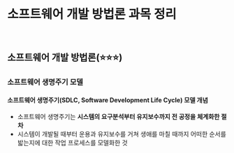 
# 소프트웨어 개발 방법론 과목 정리


<br>


## 소프트웨어 개발 방법론(:star::star::star:)

### 소프트웨어 생명주기 모델

#### 소프트웨어 생명주기(SDLC, Software Development Life Cycle) 모델 개념
- 소프트웨어 생명주기는 <b>시스템의 요구분석부터 유지보수까지 전 공정을 체계화한 절차</b>
- 시스템이 개발될 때부터 운용과 유지보수를 거쳐 생애를 마칠 때까지 어떠한 순서를 밟는지에 대한 작업 프로세스를 모델화한 것
